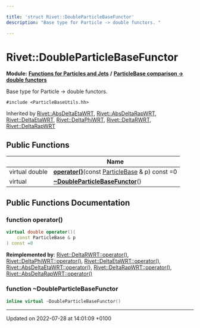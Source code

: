 ```yaml
---

title: 'struct Rivet::DoubleParticleBaseFunctor'
description: "Base type for Particle -> double functors. "

---
```


# Rivet::DoubleParticleBaseFunctor

**Module:** **[Functions for Particles and Jets](http://example.org/modules/group__particlebaseutils/)** **/** **[ParticleBase comparison -> double functors](http://example.org/modules/group__particlebaseutils__pb2dbl/)**



Base type for Particle -> double functors. 


`#include <ParticleBaseUtils.hh>`

Inherited by [Rivet::AbsDeltaEtaWRT](http://example.org/classes/structrivet_1_1absdeltaetawrt/), [Rivet::AbsDeltaRapWRT](http://example.org/classes/structrivet_1_1absdeltarapwrt/), [Rivet::DeltaEtaWRT](http://example.org/classes/structrivet_1_1deltaetawrt/), [Rivet::DeltaPhiWRT](http://example.org/classes/structrivet_1_1deltaphiwrt/), [Rivet::DeltaRWRT](http://example.org/classes/structrivet_1_1deltarwrt/), [Rivet::DeltaRapWRT](http://example.org/classes/structrivet_1_1deltarapwrt/)

## Public Functions

|                | Name           |
| -------------- | -------------- |
| virtual double | **[operator()](http://example.org/modules/group__particlebaseutils/#function-operator())**(const <a href="http://example.org/classes/classrivet_1_1particlebase/">ParticleBase</a> & p) const =0 |
| virtual | **[~DoubleParticleBaseFunctor](http://example.org/modules/group__particlebaseutils/#function-~doubleparticlebasefunctor)**() |

## Public Functions Documentation

### function operator()

```cpp
virtual double operator()(
    const ParticleBase & p
) const =0
```


**Reimplemented by**: [Rivet::DeltaRWRT::operator()](http://example.org/modules/group__particlebaseutils/#function-operator()), [Rivet::DeltaPhiWRT::operator()](http://example.org/modules/group__particlebaseutils/#function-operator()), [Rivet::DeltaEtaWRT::operator()](http://example.org/modules/group__particlebaseutils/#function-operator()), [Rivet::AbsDeltaEtaWRT::operator()](http://example.org/modules/group__particlebaseutils/#function-operator()), [Rivet::DeltaRapWRT::operator()](http://example.org/modules/group__particlebaseutils/#function-operator()), [Rivet::AbsDeltaRapWRT::operator()](http://example.org/modules/group__particlebaseutils/#function-operator())


### function ~DoubleParticleBaseFunctor

```cpp
inline virtual ~DoubleParticleBaseFunctor()
```


-------------------------------

Updated on 2022-07-28 at 14:01:09 +0100

